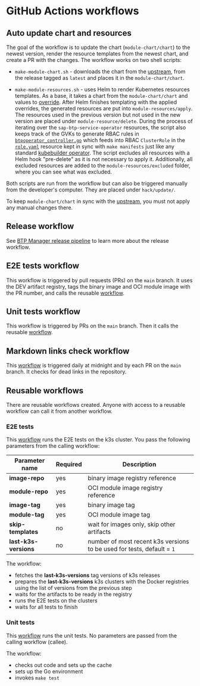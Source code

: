 # GitHub Actions workflows

## Auto update chart and resources

The goal of the workflow is to update the chart (`module-chart/chart`) to the newest version, render the resource templates from the newest chart, and create a PR with the changes. The workflow works on two shell scripts:

- `make-module-chart.sh` - downloads the chart from the [upstream](https://github.com/SAP/sap-btp-service-operator), from the release tagged as `latest` and places it in the `module-chart/chart`. 
	
- `make-module-resources.sh` - uses Helm to render Kubernetes resources templates. As a base, it takes a chart from the `module-chart/chart` and values to [override](../../module-chart/overrides.yaml). After Helm finishes templating with the applied overrides, the generated resources are put into `module-resources/apply`. The resources used in the previous version but not used in the new version are placed under `module-resource/delete`.
During the process of iterating over the `sap-btp-service-operator` resources, the script also keeps track of the GVKs to generate RBAC rules in [`btpoperator_controller.go`](https://github.com/kyma-project/btp-manager/blob/5a8420347c6a526f158fde7c41c3842eb54e2fda/controllers/btpoperator_controller.go#L135-L146) which feeds into RBAC `ClusterRole` in the [`role.yaml`](https://github.com/kyma-project/btp-manager/blob/5a8420347c6a526f158fde7c41c3842eb54e2fda/config/rbac/role.yaml#L1) resource
kept in sync with `make manifests` just like any standard [kubebuilder operator](https://book-v2.book.kubebuilder.io/reference/markers/rbac.html). The script excludes all resources with a Helm hook "pre-delete" as it is not necessary to apply it. Additionally, all excluded resources are added to the `module-resources/excluded` folder, where you can see what was excluded.
 
Both scripts are run from the workflow but can also be triggered manually from the developer's computer. They are placed under `hack/update/`.

To keep `module-chart/chart` in sync with the [upstream](https://github.com/SAP/sap-btp-service-operator), you must not apply any manual changes there.

## Release workflow

See [BTP Manager release pipeline](03-10-release.md) to learn more about the release workflow.

## E2E tests workflow 

This workflow is triggered by pull requests (PRs) on the `main` branch. It uses the DEV artifact registry, tags the binary image and OCI module image with the PR number, and calls the reusable [workflow](/.github/workflows/run-e2e-tests-reusable.yaml). 

## Unit tests workflow

This workflow is triggered by PRs on the `main` branch. Then it calls the reusable [workflow](/.github/workflows/run-unit-tests-reusable.yaml).

## Markdown links check workflow

This [workflow](/.github/workflows/markdown-link-check.yaml) is triggered daily at midnight and by each PR on the `main` branch. It checks for dead links in the repository.

## Reusable workflows

There are reusable workflows created. Anyone with access to a reusable workflow can call it from another workflow.

### E2E tests

This [workflow](/.github/workflows/run-e2e-tests-reusable.yaml) runs the E2E tests on the k3s cluster. 
You pass the following parameters from the calling workflow:

| Parameter name  | Required | Description                                                          |
| ------------- | ------------- |----------------------------------------------------------------------|
| **image-repo**  | yes  | binary image registry reference                                      |
| **module-repo**  | yes  | OCI module image registry reference                                  |
| **image-tag**  | yes  | binary image tag                                                     |
| **module-tag**  | yes  | OCI module image tag                                                 |
| **skip-templates**  | no  | wait for images only, skip other artifacts                           |
| **last-k3s-versions**  | no  | number of most recent k3s versions to be used for tests, default = `1` |


The workflow:
- fetches the **last-k3s-versions** tag versions of k3s releases 
- prepares the **last-k3s-versions** k3s clusters with the Docker registries using the list of versions from the previous step
- waits for the artifacts to be ready in the registry
- runs the E2E tests on the clusters
- waits for all tests to finish


### Unit tests

This [workflow](/.github/workflows/run-unit-tests-reusable.yaml) runs the unit tests.
No parameters are passed from the calling workflow (callee).

The workflow:
- checks out code and sets up the cache
- sets up the Go environment
- invokes `make test`
